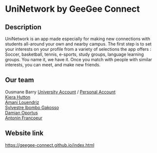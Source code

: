 # UniNetwork by GeeGee Connect
## Description
UniNetwork is an app made especially for making new connections with students all-around your own and nearby campus. The first step is to set your interests on your profile from a variety of selections the app offers : Soccer, basketball, tennis, e-sports, study groups, language learning groups. You name it, we have it. Once you match with people with similar interests, you can meet, and make new friends.
## Our team
Ousmane Barry [University Account](https://github.com/aousmanebarry) / [Personal Account](https://github.com/ousmanebarry) <br/>
[Kiera Hutton](https://github.com/KHutton1)<br/>
[Amani Louendriz](https://github.com/AmaniLouendriz)<br/>
[Sylvestre Ibombo Gakosso](https://github.com/Sylviedistribution)<br/>
[Damian Oportus](https://github.com/DamianOportus)<br/>
[Antonin Francoeur](https://github.com/antoninfrancoeur)<br/>

## Website link
https://geegee-connect.github.io/index.html
